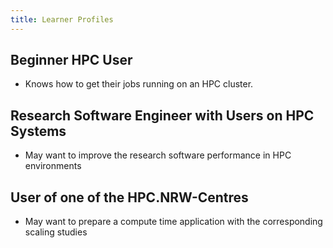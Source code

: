 ```yaml
---
title: Learner Profiles
---
```


## Beginner HPC User
- Knows how to get their jobs running on an HPC cluster.


## Research Software Engineer with Users on HPC Systems
- May want to improve the research software performance in HPC environments


## User of one of the HPC.NRW-Centres
- May want to prepare a compute time application with the corresponding scaling studies 
